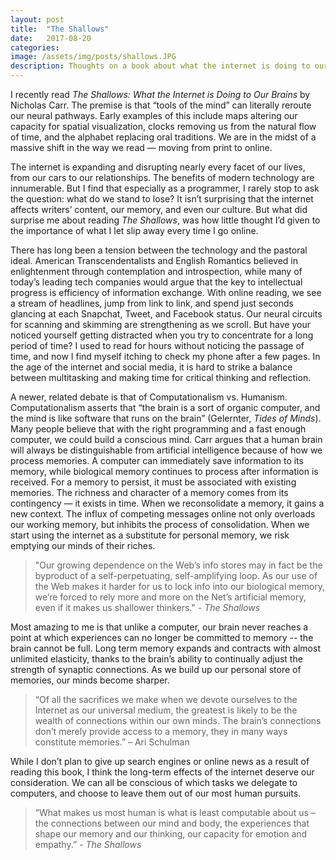 ```yaml
---
layout: post
title:  "The Shallows"
date:   2017-08-20
categories: 
image: /assets/img/posts/shallows.JPG
description: Thoughts on a book about what the internet is doing to our brains.
---
```





I recently read *The Shallows: What the Internet is Doing to Our Brains* by Nicholas Carr.  The premise is that “tools of the mind” can literally reroute our neural pathways. Early examples of this include maps altering our capacity for spatial visualization, clocks removing us from the natural flow of time, and the alphabet replacing oral traditions. We are in the midst of a massive shift in the way we read &mdash; moving from print to online. 

The internet is expanding and disrupting nearly every facet of our lives, from our cars to our relationships. The benefits of modern technology are innumerable. But I find that especially as a programmer, I rarely stop to ask the question: what do we stand to lose? It isn’t surprising that the internet affects writers’ content, our memory, and even our culture. But what did surprise me about reading *The Shallows*, was how little thought I’d given to the importance of what I let slip away every time I go online.

There has long been a tension between the technology and the pastoral ideal. American Transcendentalists and English Romantics believed in enlightenment through contemplation and introspection, while many of today&rsquo;s leading tech companies would argue that the key to intellectual progress is efficiency of information exchange.  With online reading, we see a stream of headlines, jump from link to link, and spend just seconds glancing at each Snapchat, Tweet, and Facebook status. Our neural circuits for scanning and skimming are strengthening as we scroll. But have your noticed yourself getting distracted when you try to concentrate for a long period of time? I used to read for hours without noticing the passage of time, and now I find myself itching to check my phone after a few pages. In the age of the internet and social media, it is hard to strike a balance between multitasking and making time for critical thinking and reflection. 

A newer, related debate is that of Computationalism vs. Humanism. Computationalism asserts that “the brain is a sort of organic computer, and the mind is like software that runs on the brain” (Gelernter, *Tides of Minds*). Many people believe that with the right programming and a fast enough computer, we could build a conscious mind. Carr argues that a human brain will always be distinguishable from artificial intelligence because of how we process memories. A computer can immediately save information to its memory, while biological memory continues to process after information is received. For a memory to persist, it must be associated with existing memories. The richness and character of a memory comes from its contingency &mdash; it exists in time. When we reconsolidate a memory, it gains a new context. The influx of competing messages online not only overloads our working memory, but inhibits the process of consolidation. When we start using the internet as a substitute for personal memory, we risk emptying our minds of their riches.

> "Our growing dependence on the Web’s info stores may in fact be the byproduct of a self-perpetuating, self-amplifying loop. As our use of the Web makes it harder for us to lock info into our biological memory, we’re forced to rely more and more on the Net’s artificial memory, even if it makes us shallower thinkers." - *The Shallows*

Most amazing to me is that unlike a computer, our brain never reaches a point at which experiences can no longer be committed to memory -- the brain cannot be full. Long term memory expands and contracts with almost unlimited elasticity, thanks to the brain’s ability to continually adjust the strength of synaptic connections. As we build up our personal store of memories, our minds become sharper. 

> “Of all the sacrifices we make when we devote ourselves to the Internet as our universal medium, the greatest is likely to be the wealth of connections within our own minds. The brain’s connections don’t merely provide access to a memory, they in many ways constitute memories.” – Ari Schulman

While I don’t plan to give up search engines or online news as a result of reading this book, I think the long-term effects of the internet deserve our consideration. We can all be conscious of which tasks we delegate to computers, and choose to leave them out of our most human pursuits.

> “What makes us most human is what is least computable about us – the connections between our mind and body, the experiences that shape our memory and our thinking, our capacity for emotion and empathy.” - *The Shallows*



